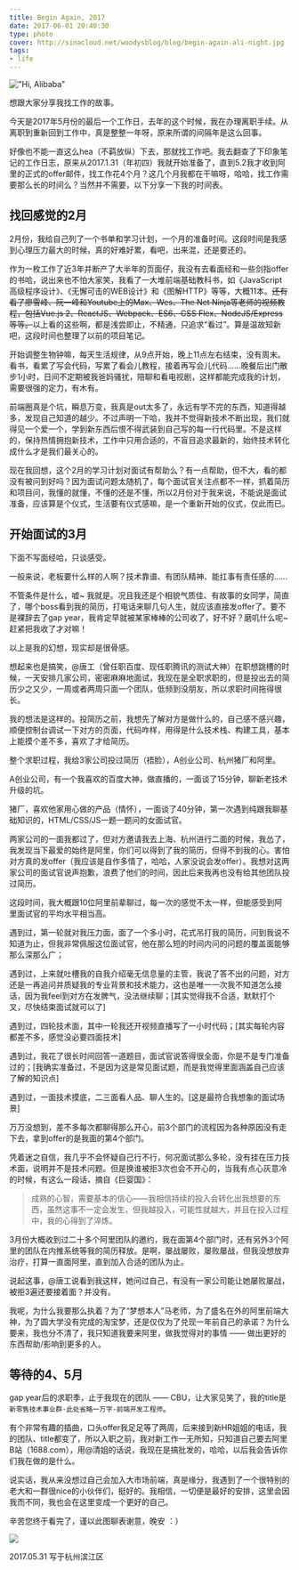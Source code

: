 ```yaml
---
title: Begin Again, 2017
date: 2017-06-01 20:40:30
type: photo
cover: http://sinacloud.net/woodysblog/blog/begin-again-ali-night.jpg
tags:
- life
---
```


!["Hi, Alibaba"](http://sinacloud.net/woodysblog/blog/begin-again-ali-day.jpg)

想跟大家分享我找工作的故事。

今天是2017年5月份的最后一个工作日，去年的这个时候，我在办理离职手续。从离职到重新回到工作中，真是整整一年呀，原来所谓的间隔年是这么回事。

好像也不能一直这么hea（不羁放纵）下去，那就找工作吧。我去翻查了下印象笔记的工作日志，原来从2017.1.31（年初四）我就开始准备了，直到5.2我才收到阿里的正式的offer邮件，找工作花4个月？这几个月我都在干嘛呀，哈哈，找工作需要那么长的时间么？当然并不需要，以下分享一下我的时间表。

## 找回感觉的2月

2月份，我给自己列了一个书单和学习计划，一个月的准备时间。这段时间是我感到心理压力最大的时候，真的好难好累，看吧，出来混，还是要还的。

作为一枚工作了近3年并断产了大半年的页面仔，我没有去看面经和一些剑指offer的书哈，说出来也不怕大家笑，我看了一大堆前端基础教科书，如《JavaScript高级程序设计》、《无懈可击的WEB设计》和《图解HTTP》等等，大概11本。~~还有看了廖雪峰、阮一峰和Youtube上的Max、Wes、The Net Ninja等老师的视频教程，包括Vue.js 2、ReactJS、Webpack、ES6、CSS Flex、NodeJS/Express等等。~~以上看的这些啊，都是浅尝即止，不精通，只追求“看过”。算是温故知新吧，这段时间也整理了以前的项目笔记。

开始调整生物钟嘛，每天生活规律，从9点开始，晚上11点左右结束，没有周末。看书，看累了写会代码，写累了看会儿教程，接着再写会儿代码……晚餐后出门散步1小时，日间不定期被我爸妈骚扰，陪聊和看电视剧，这样都能完成我的计划，需要很强的定力，有木有。

前端圈真是个坑，瞬息万变，我真是out太多了，永远有学不完的东西，知道得越多，发现自己知道的越少。不过声明一下哈，我并不觉得新技术不断出现，我们就得见一个爱一个，学到新东西后恨不得武装到自己写的每一行代码里。不是这样的，保持热情拥抱新技术，工作中只用合适的，不盲目追求最新的，始终技术转化成什么才是我们最关心的。

现在我回想，这个2月的学习计划对面试有帮助么？有一点帮助，但不大，看的都没有被问到好吗？因为面试问题太随机了，每个面试官关注点都不一样，抓着简历和项目问，我懂的就懂，不懂的还是不懂，所以2月份对于我来说，不能说是面试准备，应该算是个仪式，生活要有仪式感嘛，是一个重新开始的仪式，仅此而已。

## 开始面试的3月

下面不写面经哈，只谈感受。

一般来说，老板要什么样的人啊？技术靠谱、有团队精神、能扛事有责任感的……

不管条件是什么，嘘~ 我就是。况且我还是个相貌气质佳、有故事的女同学，简直了，哪个boss看到我的简历，打电话来聊几句人生，就应该直接发offer了。要不是裸辞去了gap year，我肯定早就被某家棒棒的公司收了，好不好？磨叽什么呢~ 赶紧把我收了才对嘛！

以上是我的幻想，现实却是很骨感。

想起来也是搞笑，@唐工（曾任职百度、现任职腾讯的测试大神）在职想跳槽的时候，一天安排几家公司，密密麻麻地面试，我现在是全职求职的，但是投出去的简历少之又少，一周或者两周只面一个团队，低频到没朋友，所以求职时间拖得很长。

我的想法是这样的。投简历之前，我想先了解对方是做什么的，自己感不感兴趣，顺便控制台调试一下对方的页面，代码咋样，用得是什么技术栈、构建工具，基本上能摸个差不多，喜欢了才给简历。

整个求职过程，我给3家公司投过简历（捂脸），A创业公司、杭州猪厂和阿里。

A创业公司，有一个我喜欢的百度大神，做直播的，一面谈了15分钟，聊新老技术升级的坑。

猪厂，喜欢他家用心做的产品（情怀），一面谈了40分钟，第一次遇到纯跟我聊基础知识的，HTML/CSS/JS一题一题问的女面试官。

两家公司的一面我都过了，但对方邀请我去上海、杭州进行二面的时候，我怂了，我发现当下最爱的始终是阿里，你们可以得到了我的简历，但得不到我的心。害怕对方真的发offer（我应该是自作多情了，哈哈，人家没说会发offer）。我想对这两家公司的面试官说声抱歉，浪费了他们的时间，因此后来我再也没有给其他团队投过简历。

这段时间，我大概跟10位阿里前辈聊过，每一次的感觉不太一样，但能感受到阿里面试官的平均水平相当高。

遇到过，第一轮就对我压力面，面了一个多小时，花式吊打我的简历，问到我说不知道为止，但我非常佩服这位面试官，他在那么短的时间内问的问题的覆盖面能够那么深那么广；

遇到过，上来就吐槽我的自我介绍毫无信息量的主管，我说了答不出的问题，对方还是一再追问并质疑我的专业背景和技术能力，这也是唯一一次我不知道怎么接话，因为我feel到对方在发脾气，没法继续聊；[其实觉得我不合适，默默打个叉，尽快结束面试就可以了]

遇到过，四轮技术面，其中一轮我还开视频直播写了一小时代码；[其实每轮内容都差不多，感觉没必要四面技术]

遇到过，我花了很长时间回答一道题目，面试官说答得很全面，你是不是专门准备过的；[我确实准备过，不是因为这是常见面试题，而是我觉得里面涵盖自己应该了解的知识点]

遇到过，一面技术摸底，二三面看人品、聊人生的。[这是最符合我想象的面试场景]

万万没想到，差不多每次都聊得那么开心，前3个部门的流程因为各种原因没有走下去，拿到offer的是我面的第4个部门。

凭着迷之自信，我几乎不会怀疑自己行不行，何况面试那么多轮，没有挂在压力技术面，说明并不是技术问题。但是换谁被拒3次也会不开心的，当我有点心灰意冷的时候，有这么一段话，摘自《巨婴国》：

> 成熟的心智，需要基本的信心——我相信持续的投入会转化出我想要的东西，虽然这事不一定会发生，但我越投入，可能性就越大，并且在投入过程中，我的心得到了淬炼。

3月份大概收到过二十多个阿里团队的邀约，我在面第4个部门时，还有另外3个阿里的团队在内推系统等我的简历释放。是啊，屡战屡败，屡败屡战，但我没想放弃治疗，打算一直面阿里，直到加入合适的团队为止。

说起这事，@唐工说看到我这样，她问过自己，有没有一家公司能让她屡败屡战，被拒3遍还要接着面？并没有。

我呢，为什么我要那么执着？为了“梦想本人”马老师，为了盛名在外的阿里前端大神，为了圆大学没有完成的淘宝梦，还是仅仅为了兑现一年前自己的承诺？为什么要来，我也分不清了，我只知道我要来阿里，做我觉得对的事情 —— 做出更好的东西帮助/影响到更多的人。

## 等待的4、5月

gap year后的求职季，止于我现在的团队 —— CBU，让大家见笑了，我的title是`新零售技术事业群-此处省略一万字-前端开发工程师`。

有个非常有趣的插曲，口头offer我足足等了两周，后来接到新HR姐姐的电话，我的团队、title都变了，所以入职之前，我对新工作一无所知，只知道自己要去阿里B站（1688.com），用@清姐的话说，我现在是搞批发的，哈哈，以后我会告诉你们我在做的是什么。

说实话，我从来没想过自己会加入大市场前端，真是缘分，我遇到了一个很特别的老大和一群很nice的小伙伴们，挺好的。我相信，一切便是最好的安排，这里会因我而不同，我也会在这里变成一个更好的自己。

辛苦您终于看完了，谨以此图聊表谢意，晚安 ：）

![](http://sinacloud.net/woodysblog/blog/begin-again-ali-night.jpg)

2017.05.31
写于杭州滨江区
